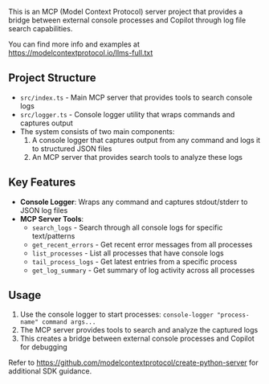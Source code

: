 <!-- Use this file to provide workspace-specific custom instructions to Copilot. For more details, visit https://code.visualstudio.com/docs/copilot/copilot-customization#_use-a-githubcopilotinstructionsmd-file -->

This is an MCP (Model Context Protocol) server project that provides a bridge between external console processes and Copilot through log file search capabilities.

You can find more info and examples at https://modelcontextprotocol.io/llms-full.txt

## Project Structure

- `src/index.ts` - Main MCP server that provides tools to search console logs
- `src/logger.ts` - Console logger utility that wraps commands and captures output
- The system consists of two main components:
  1. A console logger that captures output from any command and logs it to structured JSON files
  2. An MCP server that provides search tools to analyze these logs

## Key Features

- **Console Logger**: Wraps any command and captures stdout/stderr to JSON log files
- **MCP Server Tools**:
  - `search_logs` - Search through all console logs for specific text/patterns
  - `get_recent_errors` - Get recent error messages from all processes
  - `list_processes` - List all processes that have console logs
  - `tail_process_logs` - Get latest entries from a specific process
  - `get_log_summary` - Get summary of log activity across all processes

## Usage

1. Use the console logger to start processes: `console-logger "process-name" command args...`
2. The MCP server provides tools to search and analyze the captured logs
3. This creates a bridge between external console processes and Copilot for debugging

Refer to https://github.com/modelcontextprotocol/create-python-server for additional SDK guidance.
